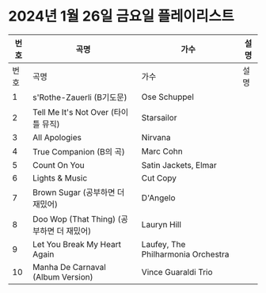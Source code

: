 # 2024년 1월 26일 금요일 플레이리스트

| 번호 | 곡명 | 가수 | 설명 |
|------|------|------|------|
| 번호 | 곡명 | 가수 | 설명 |
| 1 | s'Rothe-Zauerli (B기도문) | Ose Schuppel |  |
| 2 | Tell Me It's Not Over (타이틀 뮤직) | Starsailor |  |
| 3 | All Apologies | Nirvana |  |
| 4 | True Companion (B의 곡) | Marc Cohn |  |
| 5 | Count On You | Satin Jackets, Elmar |  |
| 6 | Lights & Music | Cut Copy |  |
| 7 | Brown Sugar (공부하면 더 재밌어) | D'Angelo |  |
| 8 | Doo Wop (That Thing) (공부하면 더 재밌어) | Lauryn Hill |  |
| 9 | Let You Break My Heart Again | Laufey, The Philharmonia Orchestra |  |
| 10 | Manha De Carnaval (Album Version) | Vince Guaraldi Trio |  |
